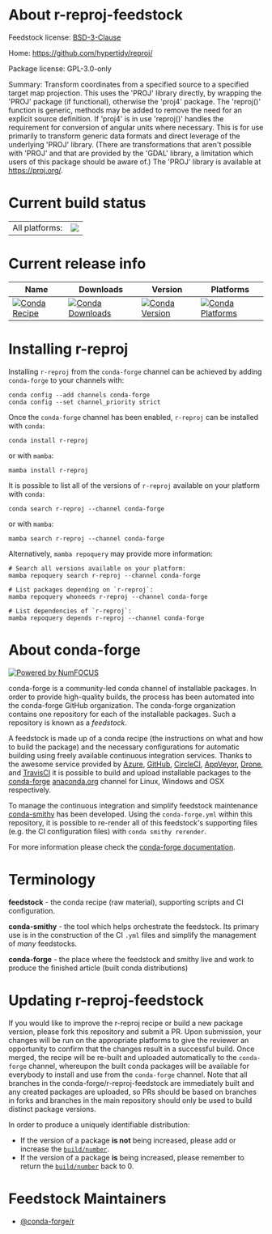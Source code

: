 About r-reproj-feedstock
========================

Feedstock license: [BSD-3-Clause](https://github.com/conda-forge/r-reproj-feedstock/blob/main/LICENSE.txt)

Home: https://github.com/hypertidy/reproj/

Package license: GPL-3.0-only

Summary: Transform coordinates from a specified source to a specified target map projection. This uses the 'PROJ' library directly, by wrapping the 'PROJ' package (if functional), otherwise the 'proj4' package. The 'reproj()' function is generic, methods may be added to remove the need for an explicit source definition. If 'proj4' is in use 'reproj()' handles the requirement for conversion of angular units where necessary. This is for use primarily to transform generic data formats and direct leverage of the underlying 'PROJ' library. (There are transformations that aren't possible with 'PROJ' and that are provided by the 'GDAL' library, a limitation which users of this package should be aware of.) The 'PROJ' library is available at <https://proj.org/>.

Current build status
====================


<table><tr><td>All platforms:</td>
    <td>
      <a href="https://dev.azure.com/conda-forge/feedstock-builds/_build/latest?definitionId=15734&branchName=main">
        <img src="https://dev.azure.com/conda-forge/feedstock-builds/_apis/build/status/r-reproj-feedstock?branchName=main">
      </a>
    </td>
  </tr>
</table>

Current release info
====================

| Name | Downloads | Version | Platforms |
| --- | --- | --- | --- |
| [![Conda Recipe](https://img.shields.io/badge/recipe-r--reproj-green.svg)](https://anaconda.org/conda-forge/r-reproj) | [![Conda Downloads](https://img.shields.io/conda/dn/conda-forge/r-reproj.svg)](https://anaconda.org/conda-forge/r-reproj) | [![Conda Version](https://img.shields.io/conda/vn/conda-forge/r-reproj.svg)](https://anaconda.org/conda-forge/r-reproj) | [![Conda Platforms](https://img.shields.io/conda/pn/conda-forge/r-reproj.svg)](https://anaconda.org/conda-forge/r-reproj) |

Installing r-reproj
===================

Installing `r-reproj` from the `conda-forge` channel can be achieved by adding `conda-forge` to your channels with:

```
conda config --add channels conda-forge
conda config --set channel_priority strict
```

Once the `conda-forge` channel has been enabled, `r-reproj` can be installed with `conda`:

```
conda install r-reproj
```

or with `mamba`:

```
mamba install r-reproj
```

It is possible to list all of the versions of `r-reproj` available on your platform with `conda`:

```
conda search r-reproj --channel conda-forge
```

or with `mamba`:

```
mamba search r-reproj --channel conda-forge
```

Alternatively, `mamba repoquery` may provide more information:

```
# Search all versions available on your platform:
mamba repoquery search r-reproj --channel conda-forge

# List packages depending on `r-reproj`:
mamba repoquery whoneeds r-reproj --channel conda-forge

# List dependencies of `r-reproj`:
mamba repoquery depends r-reproj --channel conda-forge
```


About conda-forge
=================

[![Powered by
NumFOCUS](https://img.shields.io/badge/powered%20by-NumFOCUS-orange.svg?style=flat&colorA=E1523D&colorB=007D8A)](https://numfocus.org)

conda-forge is a community-led conda channel of installable packages.
In order to provide high-quality builds, the process has been automated into the
conda-forge GitHub organization. The conda-forge organization contains one repository
for each of the installable packages. Such a repository is known as a *feedstock*.

A feedstock is made up of a conda recipe (the instructions on what and how to build
the package) and the necessary configurations for automatic building using freely
available continuous integration services. Thanks to the awesome service provided by
[Azure](https://azure.microsoft.com/en-us/services/devops/), [GitHub](https://github.com/),
[CircleCI](https://circleci.com/), [AppVeyor](https://www.appveyor.com/),
[Drone](https://cloud.drone.io/welcome), and [TravisCI](https://travis-ci.com/)
it is possible to build and upload installable packages to the
[conda-forge](https://anaconda.org/conda-forge) [anaconda.org](https://anaconda.org/)
channel for Linux, Windows and OSX respectively.

To manage the continuous integration and simplify feedstock maintenance
[conda-smithy](https://github.com/conda-forge/conda-smithy) has been developed.
Using the ``conda-forge.yml`` within this repository, it is possible to re-render all of
this feedstock's supporting files (e.g. the CI configuration files) with ``conda smithy rerender``.

For more information please check the [conda-forge documentation](https://conda-forge.org/docs/).

Terminology
===========

**feedstock** - the conda recipe (raw material), supporting scripts and CI configuration.

**conda-smithy** - the tool which helps orchestrate the feedstock.
                   Its primary use is in the construction of the CI ``.yml`` files
                   and simplify the management of *many* feedstocks.

**conda-forge** - the place where the feedstock and smithy live and work to
                  produce the finished article (built conda distributions)


Updating r-reproj-feedstock
===========================

If you would like to improve the r-reproj recipe or build a new
package version, please fork this repository and submit a PR. Upon submission,
your changes will be run on the appropriate platforms to give the reviewer an
opportunity to confirm that the changes result in a successful build. Once
merged, the recipe will be re-built and uploaded automatically to the
`conda-forge` channel, whereupon the built conda packages will be available for
everybody to install and use from the `conda-forge` channel.
Note that all branches in the conda-forge/r-reproj-feedstock are
immediately built and any created packages are uploaded, so PRs should be based
on branches in forks and branches in the main repository should only be used to
build distinct package versions.

In order to produce a uniquely identifiable distribution:
 * If the version of a package **is not** being increased, please add or increase
   the [``build/number``](https://docs.conda.io/projects/conda-build/en/latest/resources/define-metadata.html#build-number-and-string).
 * If the version of a package **is** being increased, please remember to return
   the [``build/number``](https://docs.conda.io/projects/conda-build/en/latest/resources/define-metadata.html#build-number-and-string)
   back to 0.

Feedstock Maintainers
=====================

* [@conda-forge/r](https://github.com/conda-forge/r/)

